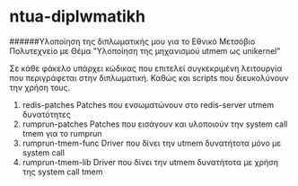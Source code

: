 # ntua-diplwmatikh
######Υλοποίηση της διπλωματικής μου για το Εθνικό Μετσόβιο Πολυτεχνείο με Θέμα "Υλοποίηση της μηχανισμού utmem ως unikernel"

Σε κάθε φάκελο υπάρχει κώδικας που επιτελεί συγκεκριμένη λειτουργία
που περιγράφεται στην διπλωματική. Καθώς και scripts που διευκολύνουν
την χρήση τους.

1. redis-patches
Patches που ενσωματώνουν στο redis-server utmem δυνατότητες
2. rumprun-patches
Patches που εισάγουν και υλοποιούν την system call tmem για το rumprun
3. rumprun-tmem-func
Driver που δίνει την utmem δυνατήτοτα μόνο με system call
4. rumprun-tmem-lib
Driver που δίνει την utmem δυνατήτοτα με χρήση της system call tmem
